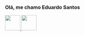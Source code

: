### Olá, me chamo Eduardo Santos

<div>
  <a href="https://github.com/edus3k">
  <img height="50vh" src="https://github-readme-stats.vercel.app/api?username=edus3k&count_private=true&show_icons=true&theme=dracula"/>
  <img height="50vh" src="https://github-readme-stats.vercel.app/api/top-langs/?username=edus3k&layout=compact&theme=dracula"\>
</div>
